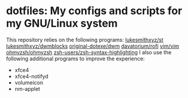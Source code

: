 # dotfiles: My configs and scripts for my GNU/Linux system

This repository relies on the following programs:
[lukesmithxyz/st](https://github.com/lukesmithxyz/st)
[lukesmithxyz/dwmblocks](https://github.com/lukesmithxyz/dwmblocks)
[original-dotexe/dwm](https://github.com/original-dotexe/dwm)
[davatorium/rofi](https://github.com/davatorium/rofi)
[vim/vim](https://github.com/vim/vim)
[ohmyzsh/ohmyzsh](https://github.com/ohmyzsh/ohmyzsh)
[zsh-users/zsh-syntax-highlighting](https://github.com/zsh-users/zsh-syntax-highlighting)
I also use the following additional programs to improve the experience:
- xfce4
- xfce4-notifyd
- volumeicon
- nm-applet
